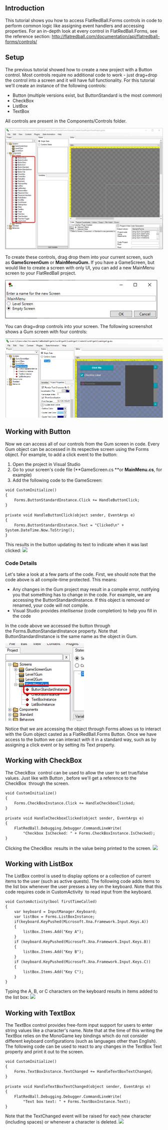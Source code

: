 ## Introduction

This tutorial shows you how to access FlatRedBall.Forms controls in code to perform common logic like assigning event handlers and accessing properties. For an in-depth look at every control in FlatRedBall.Forms, see the reference section: http://flatredball.com/documentation/api/flatredball-forms/controls/

## Setup

The previous tutorial showed how to create a new project with a Button control. Most controls require no additional code to work - just drag+drop the control into a screen and it will have full functionality. For this tutorial we'll create an instance of the following controls:

-   Button (multiple versions exist, but ButtonStandard is the most common)
-   CheckBox
-   ListBox
-   TextBox

All controls are present in the Components/Controls folder.

![](/media/2023-03-img_64264c34bfb86.png)

To create these controls, drag drop them into your current screen, such as **GameScreenGum** or **MainMenuGum.** If you have a GameScreen, but would like to create a screen with only UI, you can add a new MainMenu screen to your FlatRedBall project.

![](/media/2023-08-img_64d80de02a89d.png)

You can drag+drop controls into your screen. The following screenshot shows a Gum screen with four controls:

![](/media/2023-08-img_64d80ebea7f91.png)

## Working with Button

Now we can access all of our controls from the Gum screen in code. Every Gum object can be accessed in its respective screen using the Forms object. For example, to add a click event to the button:

1.  Open the project in Visual Studio
2.  Go to your screen's code file (**GameScreen.cs **or **MainMenu.cs**, for example)
3.  Add the following code to the GameScreen:

``` lang:c#
void CustomInitialize()
{
    Forms.ButtonStandardInstance.Click += HandleButtonClick;
}

private void HandleButtonClick(object sender, EventArgs e)
{
    Forms.ButtonStandardInstance.Text = "Clicked\n" + System.DateTime.Now.ToString();
}
```

This results in the button updating its text to indicate when it was last clicked: [![](/wp-content/uploads/2017/11/12_17-03-31.gif)](/wp-content/uploads/2017/11/12_17-03-31.gif)

### Code Details

Let's take a look at a few parts of the code. First, we should note that the code above is all compile-time protected. This means:

-   Any changes in the Gum project may result in a compile error, notifying you that something has to change in the code. For example, we are accessing the ButtonStandardInstance. If this object is removed or renamed, your code will not compile.
-   Visual Studio provides *intellisense* (code completion) to help you fill in the code

In the code above we accessed the button through the Forms.ButtonStandardInstance property. Note that ButtonStandardInstance is the same name as the object in Gum.

![](/media/2023-08-img_64d810334fa4b.png)

Notice that we are accessing the object through Forms allows us to interact with the Gum object casted as a FlatRedBall.Forms Button. Once we have access to the button we can interact with it in a standard way, such as by assigning a click event or by setting its Text property.

## Working with CheckBox

The CheckBox  control can be used to allow the user to set true/false values. Just like with Button , before we'll get a reference to the CheckBox  through the screen.

``` lang:c#
void CustomInitialize()
{
    Forms.CheckBoxInstance.Click += HandleCheckboxClicked;
}

private void HandleCheckboxClicked(object sender, EventArgs e)
{
    FlatRedBall.Debugging.Debugger.CommandLineWrite(
        "Checkbox IsChecked: " + Forms.CheckBoxInstance.IsChecked);
}
```

Clicking the CheckBox  results in the value being printed to the screen. [![](/wp-content/uploads/2017/11/12_20-15-00.gif)](/wp-content/uploads/2017/11/12_20-15-00.gif)

## Working with ListBox

The ListBox control is used to display options or a collection of current items to the user (such as active quests). The following code adds items to the list box whenever the user presses a key on the keyboard. Note that this code requires code in CustomActivity  to read input from the keyboard.

``` lang:c#
void CustomActivity(bool firstTimeCalled)
{
    var keyboard = InputManager.Keyboard;
    var listBox = Forms.ListBoxInstance;
    if(keyboard.KeyPushed(Microsoft.Xna.Framework.Input.Keys.A))
    {
        listBox.Items.Add("Key A");
    }
    if (keyboard.KeyPushed(Microsoft.Xna.Framework.Input.Keys.B))
    {
        listBox.Items.Add("Key B");
    }
    if (keyboard.KeyPushed(Microsoft.Xna.Framework.Input.Keys.C))
    {
        listBox.Items.Add("Key C");
    }
}
```

Typing the A, B, or C characters on the keyboard results in items added to the list box: [![](/wp-content/uploads/2017/11/12_20-16-58.gif)](/wp-content/uploads/2017/11/12_20-16-58.gif)

## Working with TextBox

The TextBox control provides free-form input support for users to enter string values like a character's name. Note that at the time of this writing the TextBox relies on the MonoGame key bindings which do not consider different keyboard configurations (such as languages other than English). The following code can be used to react to any changes in the TextBox Text property and print it out to the screen.

``` lang:c#
void CustomInitialize()
{
    Forms.TextBoxInstance.TextChanged += HandleTextBoxTextChanged;
}

private void HandleTextBoxTextChanged(object sender, EventArgs e)
{
    FlatRedBall.Debugging.Debugger.CommandLineWrite(
        "Text box text: " + Forms.TextBoxInstance.Text);
}
```

Note that the TextChanged event will be raised for each new character (including spaces) or whenever a character is deleted. [![](/wp-content/uploads/2017/11/12_20-23-02.gif)](/wp-content/uploads/2017/11/12_20-23-02.gif)          
